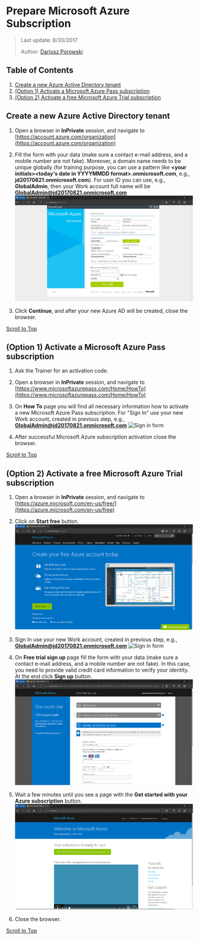 ﻿# Prepare Microsoft Azure Subscription
>Last update: 8/30/2017
>
>Author: [Dariusz Porowski](http://DariuszPorowski.MS/about/)

## Table of Contents
1. [Create a new Azure Active Directory tenant](#create-a-new-azure-active-directory-tenant)
2. [(Option 1) Activate a Microsoft Azure Pass subscription](#option-1-activate-a-microsoft-azure-pass-subscription)
3. [(Option 2) Activate a free Microsoft Azure Trial subscription](#option-2-activate-a-free-microsoft-azure-trial-subscription)

## Create a new Azure Active Directory tenant
1. Open a browser in **InPrivate** session, and navigate to [https://account.azure.com/organization](https://account.azure.com/organization)
2. Fill the form with your data (make sure a contact e-mail address, and a mobile number are not fake). Moreover, a domain name needs to be unique globally (for training purpose, you can use a pattern like **\<your initials\>\<today's date in YYYYMMDD format\>.onmicrosoft.com**, e.g., **jd20170821.onmicrosoft.com**). For user ID you can use, e.g., **GlobalAdmin**, then your Work account full name will be **GlobalAdmin@jd20170821.onmicrosoft.com**
![New Azure Active Directory tenant form](./_img/newaadtenant.png)

3. Click **Continue**, and after your new Azure AD will be created, close the browser.

[Scroll to Top](#prepare-microsoft-azure-subscription)

## (Option 1) Activate a Microsoft Azure Pass subscription
1. Ask the Trainer for an activation code.
2. Open a browser in **InPrivate** session, and navigate to [https://www.microsoftazurepass.com/Home/HowTo](https://www.microsoftazurepass.com/Home/HowTo)
3. On **How To** page you will find all necessary information how to activate a new Microsoft Azure Pass subscription. For "Sign In" use your new Work account, created in previous step, e.g., **GlobalAdmin@jd20170821.onmicrosoft.com**
![Sign in form](../_img/signin.png)

4. After successful Microsoft Azure subscription activation close the browser.

[Scroll to Top](#prepare-microsoft-azure-subscription)

## (Option 2) Activate a free Microsoft Azure Trial subscription
1. Open a browser in **InPrivate** session, and navigate to [https://azure.microsoft.com/en-us/free/](https://azure.microsoft.com/en-us/free)
2. Click on **Start free** button.
![Microsoft Azure Trial subscription page](_img/azuretrial.png)
3. Sign In use your new Work account, created in previous step, e.g., **GlobalAdmin@jd20170821.onmicrosoft.com**
![Sign in form](_img/signin.png)

4. On **Free trial sign up** page fill the form with your data (make sure a contact e-mail address, and a mobile number are not fake). In this case, you need to provide valid credit card information to verify your identity. At the end click **Sign up** button.
![Free trial sign up page](_img/trialsignup.png)

5. Wait a few minutes until you see a page with the **Get started with your Azure subscription** button.
![Ready trial account page](_img/readytrial.png)

6. Close the browser.

[Scroll to Top](#prepare-microsoft-azure-subscription)